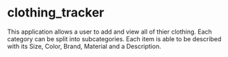 # clothing_tracker

This application allows a user to add and view all of thier clothing. Each category can be split into subcategories. Each item is able to be described with its Size, Color, Brand, Material and a Description. 
